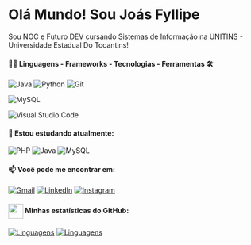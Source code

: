 # Olá Mundo! Sou Joás Fyllipe

Sou NOC e Futuro DEV cursando Sistemas de Informação na UNITINS - Universidade Estadual Do Tocantins!

<div style="width: max-content;">

#### 👨‍💻 Linguagens - Frameworks - Tecnologias - Ferramentas  🛠

![Java](https://img.shields.io/badge/java-%23ED8B00.svg?style=for-the-badge&logo=openjdk&logoColor=white)
![Python](https://img.shields.io/badge/python-3670A0?style=for-the-badge&logo=python&logoColor=ffdd54)
![Git](https://img.shields.io/badge/GIT-E44C30?style=for-the-badge&logo=git&logoColor=white)</div>

</div>

![MySQL](https://img.shields.io/badge/MySQL-00000F?style=for-the-badge&logo=mysql&logoColor=white)
</div>

![Visual Studio Code](https://img.shields.io/badge/Visual%20Studio%20Code-%232D9EEA?style=flat-square&labelColor=%23414141&logo=visual-studio-code&logoColor=white)
</div></div>

#### 🌱 Estou estudando atualmente:
<div style="width: max-content;">
  
![PHP](https://img.shields.io/badge/PHP-777BB4?style=for-the-badge&logo=php&logoColor=white)
![Java](https://img.shields.io/badge/java-%23ED8B00.svg?style=for-the-badge&logo=openjdk&logoColor=white)
![MySQL](https://img.shields.io/badge/MySQL-00000F?style=for-the-badge&logo=mysql&logoColor=white)
</div>

#### 📫 Você pode me encontrar em:

[![Gmail](https://img.shields.io/badge/Gmail-333333?style=for-the-badge&logo=gmail&logoColor=red)](mailto:joasfyllipe@unitins.br)
[![LinkedIn](https://img.shields.io/badge/-LinkedIn-%230A66C2?style=flat-square&labelColor=%230A66C2&logo=linkedin&logoColor=black&link=https://www.linkedin.com/in/arthurgalanti/)](https://www.linkedin.com/in/joassolano/)
[![Instagram](https://img.shields.io/badge/-Instagram-%23E4405F?style=for-the-badge&logo=instagram&logoColor=white)](https://www.instagram.com/joasfyllipee/)
</div>



#### <img src="https://github.githubassets.com/images/modules/logos_page/GitHub-Mark.png" width="30" style="vertical-align: middle;"> Minhas estatísticas do GitHub: 
[![Linguagens](https://github-readme-stats.vercel.app/api?username=JoasFyllipe&show_icons=true&locale=pt-BR&&theme=dark)](https://github.com/JoasFyllipe?tab=repositories)
[![Linguagens](https://github-readme-stats.vercel.app/api/top-langs/?username=JoasFyllipe&layout=compact&locale=pt-BR&&theme=dark)](https://github.com/JoasFyllipe?tab=repositories)

#
